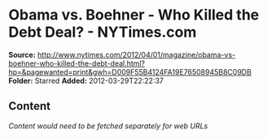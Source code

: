 # Obama vs. Boehner - Who Killed the Debt Deal? - NYTimes.com

**Source:** http://www.nytimes.com/2012/04/01/magazine/obama-vs-boehner-who-killed-the-debt-deal.html?hp=&pagewanted=print&gwh=D009F55B4124FA19E76508945B8C09DB
**Folder:** Starred
**Added:** 2012-03-29T22:22:37




## Content
*Content would need to be fetched separately for web URLs*
